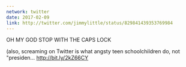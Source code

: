 ```yaml
---
network: twitter
date: 2017-02-09
link: http://twitter.com/jimmylittle/status/829841439353769984 
---
```


OH MY GOD STOP WITH THE CAPS LOCK

(also, screaming on Twitter is what angsty teen schoolchildren do, not "presiden… http://bit.ly/2kZ66CY 
